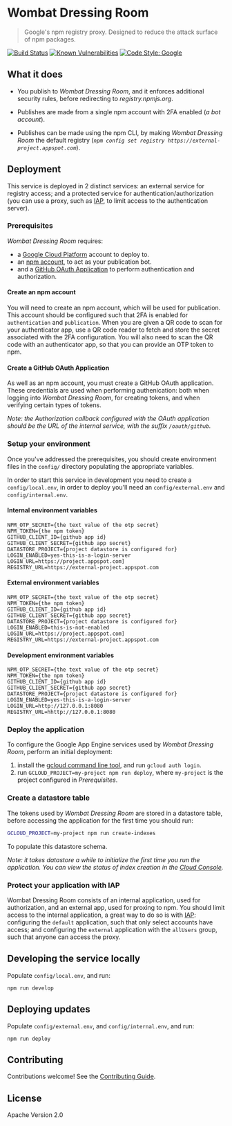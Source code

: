 # Wombat Dressing Room

> Google's npm registry proxy. Designed to reduce the attack surface of npm packages.

[![Build Status](https://github.com/GoogleCloudPlatform/wombat-dressing-room/workflows/ci/badge.svg)](https://github.com/GoogleCloudPlatform/wombat-dressing-room/actions)
[![Known Vulnerabilities](https://snyk.io/test/github/GoogleCloudPlatform/wombat-dressing-room/badge.svg)](https://snyk.io/test/github/GoogleCloudPlatform/wombat-dressing-room)
[![Code Style: Google](https://img.shields.io/badge/code%20style-google-blueviolet.svg)](https://github.com/google/gts)

## What it does

- You publish to _Wombat Dressing Room_, and it enforces additional security
  rules, before redirecting to _registry.npmjs.org_.

- Publishes are made from a single npm account with 2FA enabled (_a
  bot account_).

- Publishes can be made using the npm CLI, by making _Wombat Dressing Room_
  the default registry
  (_`npm config set registry https://external-project.appspot.com`_).

## Deployment

This service is deployed in 2 distinct services: an external service
for registry access; and a protected service for authentication/authorization
(you can use a proxy, such as [IAP](https://cloud.google.com/iap/), to
limit access to the authentication server).

### Prerequisites

_Wombat Dressing Room_ requires:

- a [Google Cloud Platform](https://cloud.google.com/) account to deploy to.
- an [npm account](https://www.npmjs.com/signup), to act as your
  publication bot.
- and a [GitHub OAuth Application](https://developer.github.com/apps/building-oauth-apps/creating-an-oauth-app/)
  to perform authentication and authorization.

#### Create an npm account

You will need to create an npm account, which will be used for publication.
This account should be configured such that 2FA is enabled for `authentication`
and `publication`. When you are given a QR code to scan for your authenticator
app, use a QR code reader to fetch and store the secret associated with the
2FA configuration. You will also need to scan the QR code with an authenticator
app, so that you can provide an OTP token to npm.

#### Create a GitHub OAuth Application

As well as an npm account, you must create a GitHub OAuth application. These
credentials are used when performing authenication: both when logging into
_Wombat Dressing Room_, for creating tokens, and when verifying certain types
of tokens.

_Note: the Authorization callback configured with the OAuth application
should be the URL of the internal service, with the suffix `/oauth/github`._

### Setup your environment

Once you've addressed the prerequisites, you should create environment files in
the `config/` directory populating the appropriate variables.

In order to start this service in development you need to create a
`config/local.env`, in order to deploy you'll need an `config/external.env` and
`config/internal.env`.

#### Internal environment variables

```
NPM_OTP_SECRET={the text value of the otp secret}
NPM_TOKEN={the npm token}
GITHUB_CLIENT_ID={github app id}
GITHUB_CLIENT_SECRET={github app secret}
DATASTORE_PROJECT={project datastore is configured for}
LOGIN_ENABLED=yes-this-is-a-login-server
LOGIN_URL=https://project.appspot.com]
REGISTRY_URL=https://external-project.appspot.com
```

#### External environment variables

```
NPM_OTP_SECRET={the text value of the otp secret}
NPM_TOKEN={the npm token}
GITHUB_CLIENT_ID={github app id}
GITHUB_CLIENT_SECRET={github app secret}
DATASTORE_PROJECT={project datastore is configured for}
LOGIN_ENABLED=this-is-not-enabled
LOGIN_URL=https://project.appspot.com]
REGISTRY_URL=https://external-project.appspot.com
```

#### Development environment variables

```
NPM_OTP_SECRET={the text value of the otp secret}
NPM_TOKEN={the npm token}
GITHUB_CLIENT_ID={github app id}
GITHUB_CLIENT_SECRET={github app secret}
DATASTORE_PROJECT={project datastore is configured for}
LOGIN_ENABLED=yes-this-is-a-login-server
LOGIN_URL=http://127.0.0.1:8080
REGISTRY_URL=hhttp://127.0.0.1:8080
```

### Deploy the application

To configure the Google App Engine services used by _Wombat Dressing Room_,
perform an initial deployment:

1. install the [gcloud command line tool](https://cloud.google.com/sdk/gcloud/),
   and run `gcloud auth login`.
1. run `GCLOUD_PROJECT=my-project npm run deploy`, where `my-project` is the
   project configured in _Prerequisites_.

### Create a datastore table

The tokens used by _Wombat Dressing Room_ are stored in a datastore table,
before accessing the application for the first time you should run:

```bash
GCLOUD_PROJECT=my-project npm run create-indexes
```

To populate this datastore schema.

_Note: it takes datastore a while to initialize the first time you run the
application. You can view the status of index creation in the
[Cloud Console](http://cloud.google.com/console)._

### Protect your application with IAP

Wombat Dressing Room consists of an internal application, used for
authorization, and an external app, used for proxing to npm. You should limit
access to the internal application, a great way to do so is with
[IAP](https://cloud.google.com/iap/docs/app-engine-quickstart): configuring
the `default` application, such that only select accounts have access; and
configuring the `external` application with the `allUsers` group,
such that anyone can access the proxy.

## Developing the service locally

Populate `config/local.env`, and run:

`npm run develop`

## Deploying updates

Populate `config/external.env`, and `config/internal.env`, and run:

`npm run deploy`

## Contributing

Contributions welcome! See the [Contributing Guide](https://github.com/GoogleCloudPlatform/wombat-dressing-room/blob/master/CONTRIBUTING.md).

## License

Apache Version 2.0
